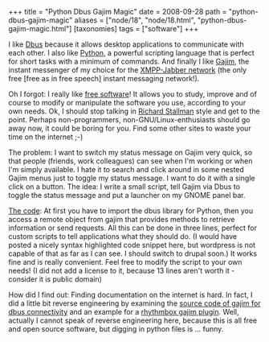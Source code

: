 +++
title = "Python Dbus Gajim Magic"
date = 2008-09-28
path = "python-dbus-gajim-magic"
aliases = ["node/18", "node/18.html", "python-dbus-gajim-magic.html"]
[taxonomies]
tags = ["software"]
+++

<p>I like <a href="http://freedesktop.org/wiki/Software/dbus">Dbus</a> because it allows desktop applications to communicate with each other. I also like <a href="http://www.python.org/">Python</a>, a powerful scripting language that is perfect for short tasks with a minimum of commands. And finally I like <a href="http://www.gajim.org">Gajim</a>, the instant messenger of my choice for the <a href="http://jabber.rwth-aachen.de/wiki/index.php/Jabber_-_Einfach_erkl%C3%A4rt!">XMPP-Jabber network</a> (the only free [free as in free speech] instant messaging network!).</p>
<!-- more -->
<p>Oh I forgot: I really like <a href="http://www.fsf.org">free software</a>! It allows you to study, improve and of course to modify or manipulate the software you use, according to your own needs. Ok, I should stop talking in <a href="http://www.stallman.org/">Richard Stallman</a> style and get to the point. Perhaps non-programmers, non-GNU/Linux-enthusiasts should go away now, it could be boring for you. Find some other sites to waste your time on the internet ;-)</p>
<p>The problem: I want to switch my status message on Gajim very quick, so that people (friends, work colleagues) can see when I'm working or when I'm simply available. I hate it to search and click around in some nested Gajim menus just to toggle my status message. I want to do it with a single click on a button.  The idea: I write a small script, tell Gajim via Dbus to toggle the status message and put a launcher on my GNOME panel bar.</p>
<p><a href="http://xover.fsinf.at/klausi/gajim_switch.py">The code</a>: At first you have to import the dbus library for Python, then you access a remote object from gajim that provides methods to retrieve information or send requests. All this can be done in three lines, perfect for custom scripts to tell applications what they should do. (I would have posted a nicely syntax highlighted code snippet here, but wordpress is not capable of that as far as I can see. I should switch to drupal soon.) It works fine and is really convenient. Feel free to modify the script to your own needs! (I did not add a license to it, because 13 lines aren't worth it - consider it is public domain)</p>
<p>How did I find out: Finding documentation on the internet is hard. In fact, I did a little bit reverse engineering by examining the <a href="http://trac.gajim.org/browser/tags/gajim-0.11.4/src/remote_control.py">source code of gajim for dbus connectivity</a> and an example for a <a href="http://madchicken.altervista.org/tech/2006/10/rhythmbox-096-plugin-for-gajim-status.html">rhythmbox gajim plugin</a>. Well, actually I cannot speak of reverse engineering here, because this is all free and open source software, but digging in python files is ... funny.</p>
        